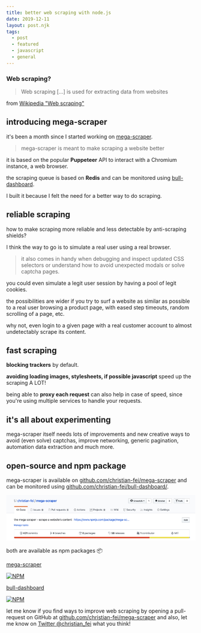 ```yaml
---
title: better web scraping with node.js
date: 2019-12-11
layout: post.njk
tags:
  - post
  - featured
  - javascript
  - general
---
```


### Web scraping?

> Web scraping [...] is used for extracting data from websites

from [Wikipedia "Web scraping"](https://en.wikipedia.org/wiki/Web_scraping)

## introducing mega-scraper

it's been a month since I started working on [mega-scraper](https://github.com/christian-fei/mega-scraper).

> mega-scraper is meant to make scraping a website better

it is based on the popular **Puppeteer** API to interact with a Chromium instance, a web browser.

the scraping queue is based on **Redis** and can be monitored using [bull-dashboard](https://github.com/christian-fei/bull-dashboard).

I built it because I felt the need for a better way to do scraping.

## reliable scraping

how to make scraping more reliable and less detectable by anti-scraping shields?

I think the way to go is to simulate a real user using a real browser.

> it also comes in handy when debugging and inspect updated CSS selectors or understand how to avoid unexpected modals or solve captcha pages.

you could even simulate a legit user session by having a pool of legit cookies.

the possibilities are wider if you try to surf a website as similar as possible to a real user browsing a product page, with eased step timeouts, random scrolling of a page, etc.

why not, even login to a given page with a real customer account to almost undetectably scrape its content.

## fast scraping

**blocking trackers** by default.

**avoiding loading images, stylesheets, if possible javascript** speed up the scraping A LOT!

being able to **proxy each request** can also help in case of speed, since you're using multiple services to handle your requests.

## it's all about experimenting

mega-scraper itself needs lots of improvements and new creative ways to avoid (even solve) captchas, improve networking, generic pagination, automation data extraction and much more.

## open-source and npm package

mega-scraper is available on [github.com/christian-fei/mega-scraper](https://github.com/christian-fei/mega-scraper/) and can  be monitored using [github.com/christian-fei/bull-dashboard/](https://github.com/christian-fei/bull-dashboard/).

[![assets/images/posts/mega-scraper/mega-scraper-github.png](/assets/images/posts/mega-scraper/mega-scraper-github.png)](https://github.com/christian-fei/mega-scraper/)

both are available as npm packages 📦

[mega-scraper](https://www.npmjs.com/package/mega-scraper/)

[![NPM](https://nodei.co/npm/mega-scraper.png)](https://npmjs.org/package/mega-scraper)

[bull-dashboard](https://www.npmjs.com/package/bull-dashboard/)

[![NPM](https://nodei.co/npm/bull-dashboard.png)](https://npmjs.org/package/bull-dashboard)

let me know if you find ways to improve web scraping by opening a pull-request on GitHub at [github.com/christian-fei/mega-scraper](https://github.com/christian-fei/mega-scraper/) and also, let me know on [Twitter @christian_fei](https://twitter.com/christian_fei) what you think!
